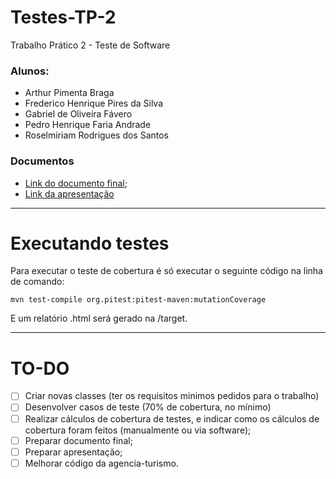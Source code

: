 # Testes-TP-2
Trabalho Prático 2 - Teste de Software

### Alunos:

- Arthur Pimenta Braga
- Frederico Henrique Pires da Silva
- Gabriel de Oliveira Fávero
- Pedro Henrique Faria Andrade
- Roselmiriam Rodrigues dos Santos

### Documentos
- [Link do documento final](https://docs.google.com/document/d/1y2yogK5Nww00DJtNKUv4l3YveOlldUj59dixbQII-N0/edit?usp=sharing);
- [Link da apresentação](https://docs.google.com/presentation/d/1I5uX-t3umDIQMWBlnWOFgsWCTTGAEhE07wuFI0mJmsA/edit?usp=sharing)

---

# Executando testes

Para executar o teste de cobertura é só executar o seguinte código na linha de comando:

```SHELL
mvn test-compile org.pitest:pitest-maven:mutationCoverage
```

E um relatório .html será gerado na /target.


---

# TO-DO

- [ ] Criar novas classes (ter os requisitos minimos pedidos para o trabalho)
- [ ] Desenvolver casos de teste (70% de cobertura, no mínimo)
- [ ] Realizar cálculos de cobertura de testes, e indicar como os cálculos de cobertura foram feitos (manualmente ou
  via software);
- [ ] Preparar documento final;
- [ ] Preparar apresentação;
- [ ] Melhorar código da agencia-turismo.
